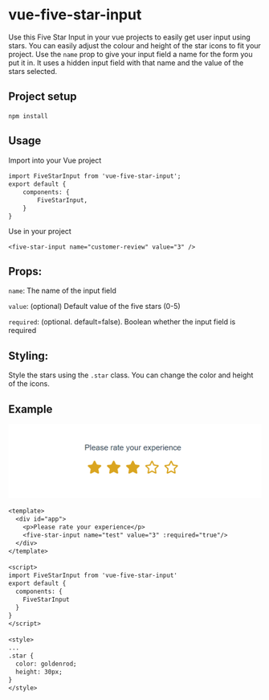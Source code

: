 # vue-five-star-input
Use this Five Star Input in your vue projects to easily get user input using stars. You can easily adjust the colour and height of the star icons to fit your project. Use the `name` prop to give your input field a name for the form you put it in. It uses a hidden input field with that name and the value of the stars selected.
## Project setup
```
npm install
```

## Usage
Import into your Vue project
```
import FiveStarInput from 'vue-five-star-input';
export default { 
    components: {
        FiveStarInput,
    }
}
```
Use in your project
```
<five-star-input name="customer-review" value="3" />
```

##  Props:
`name`: The name of the input field

`value`: (optional) Default value of the five stars (0-5)

`required`: (optional. default=false). Boolean whether the input field is required

## Styling:
Style the stars using the `.star` class. You can change the color and height of the icons.

## Example
![image of five star input asking for a review](https://github.com/marlieer/vue-five-star-input/blob/main/FivestarInput.png?raw=true)
```
<template>
  <div id="app">
    <p>Please rate your experience</p> 
    <five-star-input name="test" value="3" :required="true"/>
  </div>
</template>

<script>
import FiveStarInput from 'vue-five-star-input'
export default {
  components: {
    FiveStarInput
  }
}
</script>

<style>
...
.star {
  color: goldenrod;
  height: 30px;
}
</style>

```